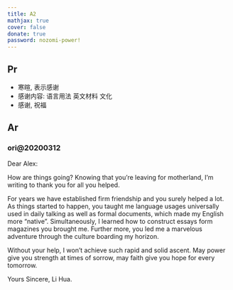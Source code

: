 ```yaml
---
title: A2
mathjax: true
cover: false
donate: true
password: nozomi-power!
---
```

<!--more-->
## Pr

- 寒暄, 表示感谢
- 感谢内容: 语言用法 英文材料 文化
- 感谢, 祝福



## Ar
### ori@20200312

Dear Alex:
	
How are things going? Knowing that you’re leaving for motherland, I’m writing to thank you for all you helped.

For years we have established firm friendship and you surely helped a lot. As things started to happen, you taught me language usages universally used in daily talking as well as formal documents, which made my English more “native”. Simultaneously, I learned how to construct essays form magazines you brought me. Further more, you led me a marvelous adventure through the culture boarding my horizon.
	
Without your help, I won’t achieve such rapid and solid ascent. May power give you strength at times of sorrow, may faith give you hope for every tomorrow.

Yours Sincere,
Li Hua.
